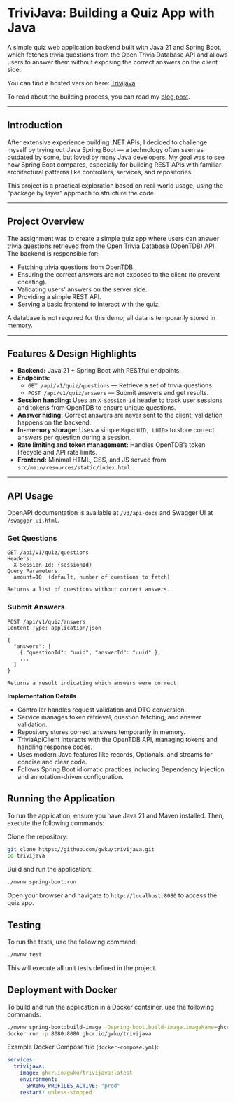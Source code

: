 # TriviJava: Building a Quiz App with Java

A simple quiz web application backend built with Java 21 and Spring Boot, which fetches trivia questions from the Open Trivia Database API and allows users to answer them without exposing the correct answers on the client side.

You can find a hosted version here: [Trivijava](https://trivijava.gkloudl.nl).

To read about the building process, you can read my [blog post](https://gerwinkuijntjes.nl/en/projects/building-a-quiz-app-with-java).

---

## Introduction

After extensive experience building .NET APIs, I decided to challenge myself by trying out Java Spring Boot — a technology often seen as outdated by some, but loved by many Java developers. My goal was to see how Spring Boot compares, especially for building REST APIs with familiar architectural patterns like controllers, services, and repositories.

This project is a practical exploration based on real-world usage, using the "package by layer" approach to structure the code.

---

## Project Overview

The assignment was to create a simple quiz app where users can answer trivia questions retrieved from the Open Trivia Database (OpenTDB) API. The backend is responsible for:

- Fetching trivia questions from OpenTDB.
- Ensuring the correct answers are not exposed to the client (to prevent cheating).
- Validating users' answers on the server side.
- Providing a simple REST API.
- Serving a basic frontend to interact with the quiz.

A database is not required for this demo; all data is temporarily stored in memory.

---

## Features & Design Highlights

- **Backend:** Java 21 + Spring Boot with RESTful endpoints.
- **Endpoints:**
    - `GET /api/v1/quiz/questions` — Retrieve a set of trivia questions.
    - `POST /api/v1/quiz/answers` — Submit answers and get results.
- **Session handling:** Uses an `X-Session-Id` header to track user sessions and tokens from OpenTDB to ensure unique questions.
- **Answer hiding:** Correct answers are never sent to the client; validation happens on the backend.
- **In-memory storage:** Uses a simple `Map<UUID, UUID>` to store correct answers per question during a session.
- **Rate limiting and token management:** Handles OpenTDB’s token lifecycle and API rate limits.
- **Frontend:** Minimal HTML, CSS, and JS served from `src/main/resources/static/index.html`.

---

## API Usage

OpenAPI documentation is available at `/v3/api-docs` and Swagger UI at `/swagger-ui.html`.

### Get Questions

```http
GET /api/v1/quiz/questions
Headers:
  X-Session-Id: {sessionId}
Query Parameters:
  amount=10  (default, number of questions to fetch)

Returns a list of questions without correct answers.
```

### Submit Answers

```http
POST /api/v1/quiz/answers
Content-Type: application/json

{
  "answers": [
    { "questionId": "uuid", "answerId": "uuid" },
    ...
  ]
}

Returns a result indicating which answers were correct.
```

**Implementation Details**

- Controller handles request validation and DTO conversion.
- Service manages token retrieval, question fetching, and answer validation.
- Repository stores correct answers temporarily in memory.
- TriviaApiClient interacts with the OpenTDB API, managing tokens and handling response codes.
- Uses modern Java features like records, Optionals, and streams for concise and clear code.
- Follows Spring Boot idiomatic practices including Dependency Injection and annotation-driven configuration.

## Running the Application
To run the application, ensure you have Java 21 and Maven installed. Then, execute the following commands:

Clone the repository:
```bash
git clone https://github.com/gwku/trivijava.git
cd trivijava
```

Build and run the application:
```bash
./mvnw spring-boot:run
```

Open your browser and navigate to `http://localhost:8080` to access the quiz app.

## Testing
To run the tests, use the following command:

```bash
./mvnw test
```

This will execute all unit tests defined in the project.

## Deployment with Docker
To build and run the application in a Docker container, use the following commands:

```bash
./mvnw spring-boot:build-image -Dspring-boot.build-image.imageName=ghcr.io/gwku/trivijava
docker run -p 8080:8080 ghcr.io/gwku/trivijava
```

Example Docker Compose file (`docker-compose.yml`):

```yaml
services:
  trivijava:
    image: ghcr.io/gwku/trivijava:latest
    environment:
      SPRING_PROFILES_ACTIVE: "prod"
    restart: unless-stopped
```
